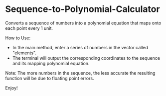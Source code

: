 # Sequence-to-Polynomial-Calculator
Converts a sequence of numbers into a polynomial equation that maps onto each point
every 1 unit.

How to Use:
- In the main method, enter a series of numbers in the vector called "elements".
- The terminal will output the corresponding coordinates to the sequence and its 
  mapping polynomial equation.
  
Note: 
The more numbers in the sequence, the less accurate the resulting function will 
be due to floating point errors.

Enjoy!

